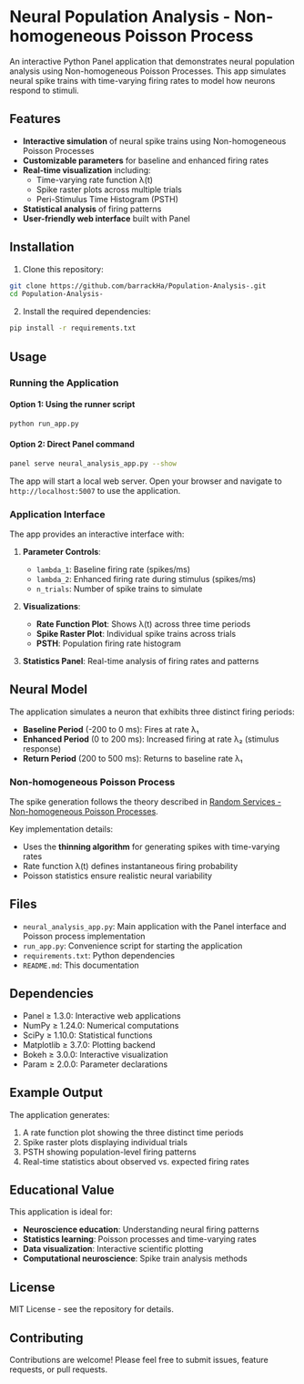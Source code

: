# Neural Population Analysis - Non-homogeneous Poisson Process

An interactive Python Panel application that demonstrates neural population analysis using Non-homogeneous Poisson Processes. This app simulates neural spike trains with time-varying firing rates to model how neurons respond to stimuli.

## Features

- **Interactive simulation** of neural spike trains using Non-homogeneous Poisson Processes
- **Customizable parameters** for baseline and enhanced firing rates
- **Real-time visualization** including:
  - Time-varying rate function λ(t)
  - Spike raster plots across multiple trials
  - Peri-Stimulus Time Histogram (PSTH)
- **Statistical analysis** of firing patterns
- **User-friendly web interface** built with Panel

## Installation

1. Clone this repository:
```bash
git clone https://github.com/barrackHa/Population-Analysis-.git
cd Population-Analysis-
```

2. Install the required dependencies:
```bash
pip install -r requirements.txt
```

## Usage

### Running the Application

#### Option 1: Using the runner script
```bash
python run_app.py
```

#### Option 2: Direct Panel command
```bash
panel serve neural_analysis_app.py --show
```

The app will start a local web server. Open your browser and navigate to `http://localhost:5007` to use the application.

### Application Interface

The app provides an interactive interface with:

1. **Parameter Controls**:
   - `lambda_1`: Baseline firing rate (spikes/ms)
   - `lambda_2`: Enhanced firing rate during stimulus (spikes/ms)  
   - `n_trials`: Number of spike trains to simulate

2. **Visualizations**:
   - **Rate Function Plot**: Shows λ(t) across three time periods
   - **Spike Raster Plot**: Individual spike trains across trials
   - **PSTH**: Population firing rate histogram

3. **Statistics Panel**: Real-time analysis of firing rates and patterns

## Neural Model

The application simulates a neuron that exhibits three distinct firing periods:

- **Baseline Period** (-200 to 0 ms): Fires at rate λ₁
- **Enhanced Period** (0 to 200 ms): Increased firing at rate λ₂ (stimulus response)
- **Return Period** (200 to 500 ms): Returns to baseline rate λ₁

### Non-homogeneous Poisson Process

The spike generation follows the theory described in [Random Services - Non-homogeneous Poisson Processes](https://www.randomservices.org/random/poisson/Nonhomogeneous.html).

Key implementation details:
- Uses the **thinning algorithm** for generating spikes with time-varying rates
- Rate function λ(t) defines instantaneous firing probability
- Poisson statistics ensure realistic neural variability

## Files

- `neural_analysis_app.py`: Main application with the Panel interface and Poisson process implementation
- `run_app.py`: Convenience script for starting the application
- `requirements.txt`: Python dependencies
- `README.md`: This documentation

## Dependencies

- Panel ≥ 1.3.0: Interactive web applications
- NumPy ≥ 1.24.0: Numerical computations  
- SciPy ≥ 1.10.0: Statistical functions
- Matplotlib ≥ 3.7.0: Plotting backend
- Bokeh ≥ 3.0.0: Interactive visualization
- Param ≥ 2.0.0: Parameter declarations

## Example Output

The application generates:
1. A rate function plot showing the three distinct time periods
2. Spike raster plots displaying individual trials
3. PSTH showing population-level firing patterns
4. Real-time statistics about observed vs. expected firing rates

## Educational Value

This application is ideal for:
- **Neuroscience education**: Understanding neural firing patterns
- **Statistics learning**: Poisson processes and time-varying rates
- **Data visualization**: Interactive scientific plotting
- **Computational neuroscience**: Spike train analysis methods

## License

MIT License - see the repository for details.

## Contributing

Contributions are welcome! Please feel free to submit issues, feature requests, or pull requests.